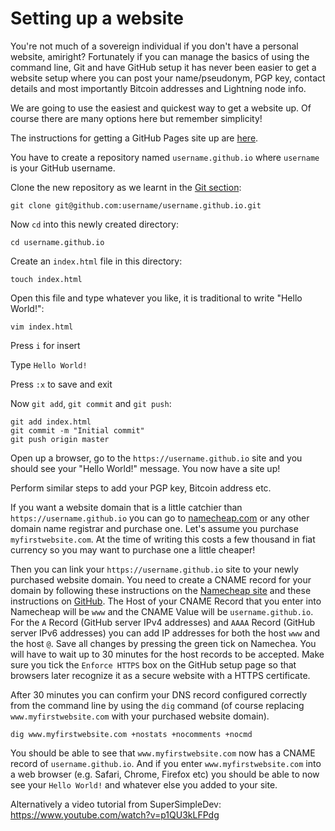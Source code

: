 # Setting up a website

You're not much of a sovereign individual if you don't have a personal website, amiright? Fortunately if you can manage the basics of using the command line, Git and have GitHub setup it has never been easier to get a website setup where you can post your name/pseudonym, PGP key, contact details and most importantly Bitcoin addresses and Lightning node info. 

We are going to use the easiest and quickest way to get a website up. Of course there are many options here but remember simplicity!

The instructions for getting a GitHub Pages site up are [here](https://pages.github.com/).

You have to create a repository named `username.github.io` where `username` is your GitHub username.

Clone the new repository as we learnt in the [Git section](https://github.com/portofbitcoin/docs/blob/master/training/developer/005-git.md):

`git clone git@github.com:username/username.github.io.git`

Now `cd` into this newly created directory:

`cd username.github.io`

Create an `index.html` file in this directory:

`touch index.html`

Open this file and type whatever you like, it is traditional to write "Hello World!":

`vim index.html`

Press `i` for insert

Type `Hello World!`

Press `:x` to save and exit

Now `git add`, `git commit` and `git push`:

```
git add index.html
git commit -m "Initial commit"
git push origin master
```

Open up a browser, go to the `https://username.github.io` site and you should see your "Hello World!" message. You now have a site up!

Perform similar steps to add your PGP key, Bitcoin address etc.

If you want a website domain that is a little catchier than `https://username.github.io` you can go to [namecheap.com](https://www.namecheap.com/) or any other domain name registrar and purchase one. Let's assume you purchase `myfirstwebsite.com`. At the time of writing this costs a few thousand in fiat currency so you may want to purchase one a little cheaper!  

Then you can link your `https://username.github.io` site to your newly purchased website domain. You need to create a CNAME record for your domain by following these instructions on the [Namecheap site](https://www.namecheap.com/support/knowledgebase/article.aspx/9646/2237/how-to-create-a-cname-record-for-your-domain/) and these instructions on [GitHub](https://docs.github.com/en/pages/configuring-a-custom-domain-for-your-github-pages-site/managing-a-custom-domain-for-your-github-pages-site#configuring-an-apex-domain). The Host of your CNAME Record that you enter into Namecheap  will be `www` and the CNAME Value will be `username.github.io`. For the `A` Record (GitHub server IPv4 addresses) and `AAAA` Record (GitHub server IPv6 addresses) you can add IP addresses for both the host `www` and the host `@`.  Save all changes by pressing the green tick on Namechea. You will have to wait up to 30 minutes for the host records to be accepted. Make sure you tick the `Enforce HTTPS` box on the GitHub setup page so that browsers later recognize it as a secure website with a HTTPS certificate. 

After 30 minutes you can confirm your DNS record configured correctly from the command line by using the `dig` command (of course replacing `www.myfirstwebsite.com` with your purchased website domain).

`dig www.myfirstwebsite.com +nostats +nocomments +nocmd`

You should be able to see that `www.myfirstwebsite.com` now has a CNAME record of `username.github.io`. And if you enter `www.myfirstwebsite.com` into a web browser (e.g. Safari, Chrome, Firefox etc) you should be able to now see your `Hello World!` and whatever else you added to your site.

Alternatively a video tutorial from SuperSimpleDev: <https://www.youtube.com/watch?v=p1QU3kLFPdg>
  
